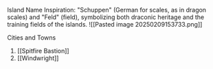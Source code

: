 Island Name Inspiration: "Schuppen" (German for scales, as in dragon scales) and "Feld" (field), symbolizing both draconic heritage and the training fields of the islands.
![[Pasted image 20250209153733.png]]

Cities and Towns
1.  [[Spitfire Bastion]]
2. [[Windwright]]
